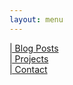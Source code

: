 ```yaml
---
layout: menu
---
```



<a class="post-link" href="/postlanding">
    | Blog Posts
</a> <br>

<a class="post-link" href="/projects">
    | Projects
</a> <br>

<a class="post-link" href="/contact">
    | Contact
</a> <br>